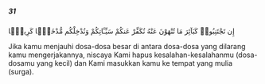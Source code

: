 ##### 31

<span class="ayah">إِن تَجْتَنِبُوا۟ كَبَآئِرَ مَا تُنْهَوْنَ عَنْهُ نُكَفِّرْ عَنكُمْ سَيِّـَٔاتِكُمْ وَنُدْخِلْكُم مُّدْخَلًۭا كَرِيمًۭا</span>

<span class="ayah_translation">Jika kamu menjauhi dosa-dosa besar di antara dosa-dosa yang dilarang kamu mengerjakannya, niscaya Kami hapus kesalahan-kesalahanmu (dosa-dosamu yang kecil) dan Kami masukkan kamu ke tempat yang mulia (surga).</span>

